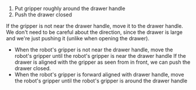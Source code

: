 
1. Put gripper roughly around the drawer handle 
2. Push the drawer closed

If the gripper is not near the drawer handle, move it to the drawer handle. We don't need to be careful about the direction, since the drawer is large and we're just pushing it (unlike when opening the drawer).
- When the robot's gripper is not near the drawer handle, move the robot's gripper until the robot's gripper is near the drawer handle
If the drawer is aligned with the gripper as seen from in front, we can push the drawer closed.
- When the robot's gripper is forward aligned with drawer handle, move the robot's gripper until the robot's gripper is around the drawer handle